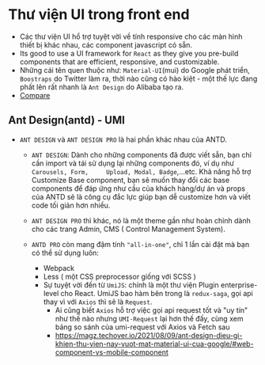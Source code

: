 # Thư viện UI trong front end
+ Các thư viện UI hổ trợ tuyệt vời về tính responsive cho các màn hình thiết bị khác nhau, các component javascript có sẵn.
+ Its good to use a UI framework for `React` as they give you pre-build components that are efficient, responsive, and customizable.
+ Những cái tên quen thuộc như: `Material-UI`(mui) do Google phát triển, `Boostraps` do Twitter làm ra, thời nào cũng có hào kiệt - một thế lực 
đang phất lên rất nhanh là `Ant Design` do Alibaba tạo ra.
+ [Compare](https://stackoverflow.com/questions/63218673/should-i-use-ant-design-or-materialui-or-react-bootstrap)


## Ant Design(antd) - UMI 
+ `ANT DESIGN` và `ANT DESIGN PRO` là hai phần khác nhau của ANTD.
    + `ANT DESIGN`: Dành cho những components đã được viết sẵn, bạn chỉ cần import và tái sử dụng lại những components đó, ví dụ như `Carousels, Form,     Upload, Modal, Badge`,…etc. Khả năng hỗ trợ Customize Base component, bạn sẽ muốn thay đổi các base components để đáp ứng như cầu của khách hàng/dự án và props của ANTD sẽ là công cụ đắc lực giúp bạn dễ customize hơn và viết code tối giản hơn nhiều.

    + `ANT DESIGN PRO` thì khác, nó là một theme gần như hoàn chỉnh dành cho các trang Admin, CMS ( Control Management System).
    + `ANTD PRO` còn mang đậm tính `"all-in-one"`, chỉ 1 lần cài đặt mà bạn có thể sử dụng luôn:
        + Webpack
        + Less ( một CSS preprocessor giống với SCSS )
        + Sự tuyệt vời đến từ  `UmiJS`: chính là một thư viện Plugin enterprise-level cho React. UmiJS bao hàm bên trong là `redux-saga`, gọi api thay vì với `Axios` thì sẽ là `Request`.
            + Ai cũng biết `Axios` hỗ trợ việc gọi api request tốt và "uy tín" như thế nào nhưng `UMI-Request` lại hơn thế đấy, cùng xem bảng so sánh của umi-request với Axios và Fetch sau
            + https://magz.techover.io/2021/08/09/ant-design-dieu-gi-khien-thu-vien-nay-vuot-mat-material-ui-cua-google/#web-component-vs-mobile-component
